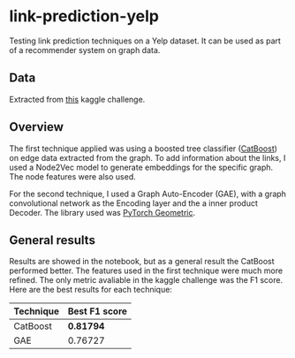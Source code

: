 # link-prediction-yelp
Testing link prediction techniques on a Yelp dataset. It can be used as part of a recommender system on graph data.

## Data

Extracted from [this](https://www.kaggle.com/competitions/predicao-de-links-utfpr-2023-2/data) kaggle challenge.

## Overview

The first technique applied was using a boosted tree classifier ([CatBoost](https://catboost.ai/)) on edge data extracted from the graph. To add information about the links, I used a Node2Vec model to generate embeddings for the specific graph. The node features were also used.

For the second technique, I used a Graph Auto-Encoder (GAE), with a graph convolutional network as the Encoding layer and the a inner product Decoder. The library used was [PyTorch Geometric](https://github.com/pyg-team/pytorch_geometric).

## General results

Results are showed in the notebook, but as a general result the CatBoost performed better. The features used in the first technique were much more refined. The only metric avaliable in the kaggle challenge was the F1 score. Here are the best results for each technique:

| Technique | Best F1 score |
|-----------|---------------|
| CatBoost  | **0.81794**   |
| GAE       | 0.76727       |
